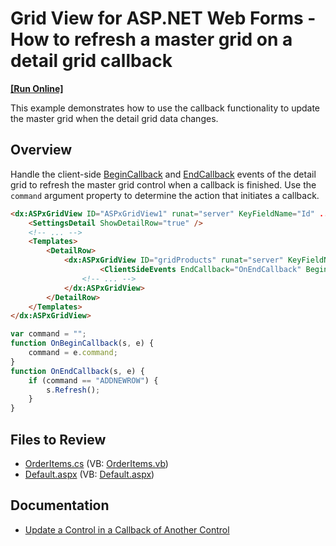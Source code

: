 # Grid View for ASP.NET Web Forms - How to refresh a master grid on a detail grid callback
<!-- run online -->
**[[Run Online]](https://codecentral.devexpress.com/e3578/)**
<!-- run online end -->

This example demonstrates how to use the callback functionality to update the master grid when the detail grid data changes.

## Overview

Handle the client-side [BeginCallback](https://docs.devexpress.com/AspNet/js-ASPxClientGridView.BeginCallback) and [EndCallback](https://docs.devexpress.com/AspNet/js-ASPxClientGridView.EndCallback) events of the detail grid to refresh the master grid control when a callback is finished. Use the `command` argument property to determine the action that initiates a callback.

```aspx
<dx:ASPxGridView ID="ASPxGridView1" runat="server" KeyFieldName="Id" ... >
    <SettingsDetail ShowDetailRow="true" />
    <!-- ... -->
    <Templates>
        <DetailRow>
            <dx:ASPxGridView ID="gridProducts" runat="server" KeyFieldName="Id" ... >
                    <ClientSideEvents EndCallback="OnEndCallback" BeginCallback="OnBeginCallback" />
                <!-- ... -->
            </dx:ASPxGridView>
        </DetailRow>
    </Templates>
</dx:ASPxGridView>
```

```js
var command = "";
function OnBeginCallback(s, e) {
    command = e.command;
}
function OnEndCallback(s, e) {
    if (command == "ADDNEWROW") {
        s.Refresh();
    }
}
```

## Files to Review

* [OrderItems.cs](./CS/WebSite/App_Code/OrderItems.cs) (VB: [OrderItems.vb](./VB/WebSite/App_Code/OrderItems.vb))
* [Default.aspx](./CS/WebSite/Default.aspx) (VB: [Default.aspx](./VB/WebSite/Default.aspx))

## Documentation

* [Update a Control in a Callback of Another Control](https://docs.devexpress.com/AspNet/402219/common-concepts/callbacks/update-control-in-callback-of-another-control)
